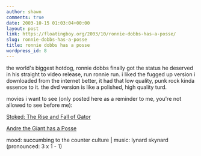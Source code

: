```yaml
---
author: shawn
comments: true
date: 2003-10-15 01:03:04+00:00
layout: post
link: https://floatingboy.org/2003/10/ronnie-dobbs-has-a-posse/
slug: ronnie-dobbs-has-a-posse
title: ronnie dobbs has a posse
wordpress_id: 8
---
```


the world's biggest hotdog, ronnie dobbs finally got the status he
deserved in his straight to video release, run ronnie run. i liked the
fugged up version i downloaded from the internet better, it had that
low quality, punk rock kinda essence to it. the dvd version is like a
polished, high quality turd.

movies i want to see (only posted here as a reminder to me, you're not allowed to see before me):

[Stoked: The Rise and Fall of Gator](http://tinyurl.com/6zubr)

[Andre the Giant has a Posse](http://tinyurl.com/3l8ry)

mood: succumbing to the counter culture | music: lynard skynard (pronounced: 3 x 1 - 1)
